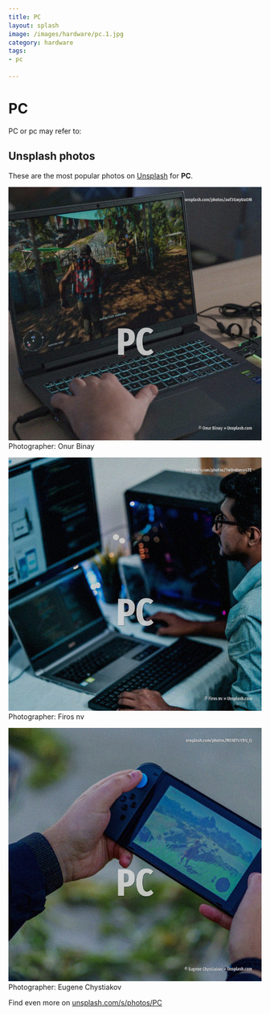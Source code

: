 ```yaml
---
title: PC
layout: splash
image: /images/hardware/pc.1.jpg
category: hardware
tags:
- pc

---
```

# PC

PC or pc may refer to:    

 
## Unsplash photos
These are the most popular photos on [Unsplash](https://unsplash.com) for **PC**.
 
![PC](/images/hardware/pc.1.jpg)
Photographer:  Onur Binay
 
![PC](/images/hardware/pc.2.jpg)
Photographer:  Firos nv
 
![PC](/images/hardware/pc.3.jpg)
Photographer:  Eugene Chystiakov
 
Find even more on [unsplash.com/s/photos/PC](https://unsplash.com/s/photos/PC)
 
